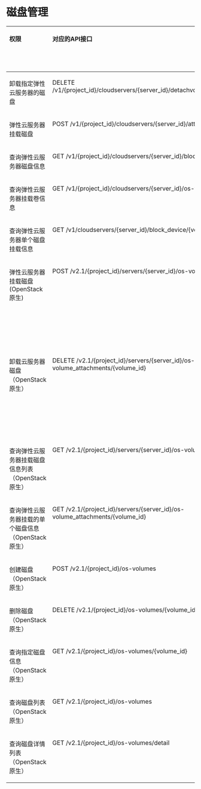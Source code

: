 # 磁盘管理<a name="ZH-CN_TOPIC_0103071514"></a>

<a name="table88951955182420"></a>
<table><thead align="left"><tr id="row2670183317019"><th class="cellrowborder" valign="top" width="12.121212121212121%" id="mcps1.1.7.1.1"><p id="p1959712364512"><a name="p1959712364512"></a><a name="p1959712364512"></a>权限</p>
</th>
<th class="cellrowborder" valign="top" width="28.972897289728973%" id="mcps1.1.7.1.2"><p id="p8402164419019"><a name="p8402164419019"></a><a name="p8402164419019"></a>对应的API接口</p>
</th>
<th class="cellrowborder" valign="top" width="22.21222122212221%" id="mcps1.1.7.1.3"><p id="p2040214445018"><a name="p2040214445018"></a><a name="p2040214445018"></a>授权项（Action）</p>
</th>
<th class="cellrowborder" valign="top" width="18.271827182718273%" id="mcps1.1.7.1.4"><p id="p22519318453"><a name="p22519318453"></a><a name="p22519318453"></a>依赖的授权项</p>
</th>
<th class="cellrowborder" valign="top" width="10.181018101810182%" id="mcps1.1.7.1.5"><p id="p84029445019"><a name="p84029445019"></a><a name="p84029445019"></a>IAM项目</p>
<p id="p12578131324712"><a name="p12578131324712"></a><a name="p12578131324712"></a>(Project)</p>
</th>
<th class="cellrowborder" valign="top" width="8.24082408240824%" id="mcps1.1.7.1.6"><p id="p1999212348459"><a name="p1999212348459"></a><a name="p1999212348459"></a>企业项目</p>
<p id="p1026502118478"><a name="p1026502118478"></a><a name="p1026502118478"></a>(Enterprise Project)</p>
</th>
</tr>
</thead>
<tbody><tr id="row1893621632116"><td class="cellrowborder" valign="top" width="12.121212121212121%" headers="mcps1.1.7.1.1 "><p id="p46472315137"><a name="p46472315137"></a><a name="p46472315137"></a>卸载指定弹性云服务器的磁盘</p>
</td>
<td class="cellrowborder" valign="top" width="28.972897289728973%" headers="mcps1.1.7.1.2 "><p id="p865419331215"><a name="p865419331215"></a><a name="p865419331215"></a>DELETE /v1/{project_id}/cloudservers/{server_id}/detachvolume/{attachment_id}</p>
</td>
<td class="cellrowborder" valign="top" width="22.21222122212221%" headers="mcps1.1.7.1.3 "><p id="p19414139181712"><a name="p19414139181712"></a><a name="p19414139181712"></a>ecs:cloudServers:detachVolume</p>
</td>
<td class="cellrowborder" valign="top" width="18.271827182718273%" headers="mcps1.1.7.1.4 "><p id="p1653821612139"><a name="p1653821612139"></a><a name="p1653821612139"></a>-</p>
</td>
<td class="cellrowborder" valign="top" width="10.181018101810182%" headers="mcps1.1.7.1.5 "><p id="p533531191217"><a name="p533531191217"></a><a name="p533531191217"></a>√</p>
</td>
<td class="cellrowborder" valign="top" width="8.24082408240824%" headers="mcps1.1.7.1.6 "><p id="p63353120124"><a name="p63353120124"></a><a name="p63353120124"></a>√</p>
</td>
</tr>
<tr id="row15734520162118"><td class="cellrowborder" valign="top" width="12.121212121212121%" headers="mcps1.1.7.1.1 "><p id="p9647193101310"><a name="p9647193101310"></a><a name="p9647193101310"></a><span id="text06111723563"><a name="text06111723563"></a><a name="text06111723563"></a>弹性云服务器</span>挂载磁盘</p>
</td>
<td class="cellrowborder" valign="top" width="28.972897289728973%" headers="mcps1.1.7.1.2 "><p id="p3654133142110"><a name="p3654133142110"></a><a name="p3654133142110"></a>POST /v1/{project_id}/cloudservers/{server_id}/attachvolume</p>
</td>
<td class="cellrowborder" valign="top" width="22.21222122212221%" headers="mcps1.1.7.1.3 "><p id="p14731162881716"><a name="p14731162881716"></a><a name="p14731162881716"></a>ecs:cloudServers:attach</p>
</td>
<td class="cellrowborder" valign="top" width="18.271827182718273%" headers="mcps1.1.7.1.4 "><p id="p49761529101710"><a name="p49761529101710"></a><a name="p49761529101710"></a>evs:volumes:use</p>
</td>
<td class="cellrowborder" valign="top" width="10.181018101810182%" headers="mcps1.1.7.1.5 "><p id="p16163112051410"><a name="p16163112051410"></a><a name="p16163112051410"></a>√</p>
</td>
<td class="cellrowborder" valign="top" width="8.24082408240824%" headers="mcps1.1.7.1.6 "><p id="p14163152041419"><a name="p14163152041419"></a><a name="p14163152041419"></a>√</p>
</td>
</tr>
<tr id="row19372485254"><td class="cellrowborder" valign="top" width="12.121212121212121%" headers="mcps1.1.7.1.1 "><p id="p36473361311"><a name="p36473361311"></a><a name="p36473361311"></a>查询弹性云服务器磁盘信息</p>
</td>
<td class="cellrowborder" valign="top" width="28.972897289728973%" headers="mcps1.1.7.1.2 "><p id="p173726811250"><a name="p173726811250"></a><a name="p173726811250"></a>GET /v1/{project_id}/cloudservers/{server_id}/block_device</p>
</td>
<td class="cellrowborder" valign="top" width="22.21222122212221%" headers="mcps1.1.7.1.3 "><p id="p19869172571911"><a name="p19869172571911"></a><a name="p19869172571911"></a>ecs:cloudServers:get</p>
</td>
<td class="cellrowborder" valign="top" width="18.271827182718273%" headers="mcps1.1.7.1.4 "><p id="p253831614134"><a name="p253831614134"></a><a name="p253831614134"></a>-</p>
</td>
<td class="cellrowborder" valign="top" width="10.181018101810182%" headers="mcps1.1.7.1.5 "><p id="p215302171418"><a name="p215302171418"></a><a name="p215302171418"></a>√</p>
</td>
<td class="cellrowborder" valign="top" width="8.24082408240824%" headers="mcps1.1.7.1.6 "><p id="p8153132110142"><a name="p8153132110142"></a><a name="p8153132110142"></a>√</p>
</td>
</tr>
<tr id="row1860721413253"><td class="cellrowborder" valign="top" width="12.121212121212121%" headers="mcps1.1.7.1.1 "><p id="p264712315138"><a name="p264712315138"></a><a name="p264712315138"></a>查询弹性云服务器挂载卷信息</p>
</td>
<td class="cellrowborder" valign="top" width="28.972897289728973%" headers="mcps1.1.7.1.2 "><p id="p196071514102517"><a name="p196071514102517"></a><a name="p196071514102517"></a>GET /v1/{project_id}/cloudservers/{server_id}/os-volume_attachments</p>
</td>
<td class="cellrowborder" valign="top" width="22.21222122212221%" headers="mcps1.1.7.1.3 "><p id="p918252719191"><a name="p918252719191"></a><a name="p918252719191"></a>ecs:cloudServers:get</p>
</td>
<td class="cellrowborder" valign="top" width="18.271827182718273%" headers="mcps1.1.7.1.4 "><p id="p853831612137"><a name="p853831612137"></a><a name="p853831612137"></a>-</p>
</td>
<td class="cellrowborder" valign="top" width="10.181018101810182%" headers="mcps1.1.7.1.5 "><p id="p168114222146"><a name="p168114222146"></a><a name="p168114222146"></a>√</p>
</td>
<td class="cellrowborder" valign="top" width="8.24082408240824%" headers="mcps1.1.7.1.6 "><p id="p7811922181412"><a name="p7811922181412"></a><a name="p7811922181412"></a>√</p>
</td>
</tr>
<tr id="row136039493553"><td class="cellrowborder" valign="top" width="12.121212121212121%" headers="mcps1.1.7.1.1 "><p id="p19647733137"><a name="p19647733137"></a><a name="p19647733137"></a>查询<span id="text7402624265"><a name="text7402624265"></a><a name="text7402624265"></a>弹性云服务器</span>单个磁盘挂载信息</p>
</td>
<td class="cellrowborder" valign="top" width="28.972897289728973%" headers="mcps1.1.7.1.2 "><p id="zh-cn_topic_0101860614_p248418710335"><a name="zh-cn_topic_0101860614_p248418710335"></a><a name="zh-cn_topic_0101860614_p248418710335"></a>GET /v1/cloudservers/{server_id}/block_device/{volume_id}</p>
</td>
<td class="cellrowborder" valign="top" width="22.21222122212221%" headers="mcps1.1.7.1.3 "><p id="p03113282193"><a name="p03113282193"></a><a name="p03113282193"></a>ecs:cloudServers:get</p>
</td>
<td class="cellrowborder" valign="top" width="18.271827182718273%" headers="mcps1.1.7.1.4 "><p id="p5538101610134"><a name="p5538101610134"></a><a name="p5538101610134"></a>-</p>
</td>
<td class="cellrowborder" valign="top" width="10.181018101810182%" headers="mcps1.1.7.1.5 "><p id="p317872319146"><a name="p317872319146"></a><a name="p317872319146"></a>√</p>
</td>
<td class="cellrowborder" valign="top" width="8.24082408240824%" headers="mcps1.1.7.1.6 "><p id="p1117882315143"><a name="p1117882315143"></a><a name="p1117882315143"></a>√</p>
</td>
</tr>
<tr id="row18432110194915"><td class="cellrowborder" valign="top" width="12.121212121212121%" headers="mcps1.1.7.1.1 "><p id="p206470318138"><a name="p206470318138"></a><a name="p206470318138"></a>弹性云服务器挂载磁盘(OpenStack原生)</p>
</td>
<td class="cellrowborder" valign="top" width="28.972897289728973%" headers="mcps1.1.7.1.2 "><p id="p14236125619354"><a name="p14236125619354"></a><a name="p14236125619354"></a>POST /v2.1/{project_id}/servers/{server_id}/os-volume_attachments</p>
</td>
<td class="cellrowborder" valign="top" width="22.21222122212221%" headers="mcps1.1.7.1.3 "><p id="p1299043519196"><a name="p1299043519196"></a><a name="p1299043519196"></a>ecs:serverVolumeAttachments:create</p>
</td>
<td class="cellrowborder" valign="top" width="18.271827182718273%" headers="mcps1.1.7.1.4 "><p id="p58973374195"><a name="p58973374195"></a><a name="p58973374195"></a>ecs:serverVolumes:use</p>
<p id="p135414379191"><a name="p135414379191"></a><a name="p135414379191"></a>evs:volumes:list</p>
<p id="p1289115385198"><a name="p1289115385198"></a><a name="p1289115385198"></a>evs:volumes:get</p>
<p id="p18620139101919"><a name="p18620139101919"></a><a name="p18620139101919"></a>evs:volumes:update</p>
<p id="p10356144013199"><a name="p10356144013199"></a><a name="p10356144013199"></a>evs:volumes:attach</p>
<p id="p132091041171915"><a name="p132091041171915"></a><a name="p132091041171915"></a>evs:volumes:manage</p>
</td>
<td class="cellrowborder" valign="top" width="10.181018101810182%" headers="mcps1.1.7.1.5 "><p id="p16339125181119"><a name="p16339125181119"></a><a name="p16339125181119"></a>√</p>
</td>
<td class="cellrowborder" valign="top" width="8.24082408240824%" headers="mcps1.1.7.1.6 "><p id="p633919516113"><a name="p633919516113"></a><a name="p633919516113"></a>×</p>
</td>
</tr>
<tr id="row74321703496"><td class="cellrowborder" valign="top" width="12.121212121212121%" headers="mcps1.1.7.1.1 "><p id="p146473331315"><a name="p146473331315"></a><a name="p146473331315"></a>卸载云服务器磁盘（OpenStack原生）</p>
</td>
<td class="cellrowborder" valign="top" width="28.972897289728973%" headers="mcps1.1.7.1.2 "><p id="p1297435133610"><a name="p1297435133610"></a><a name="p1297435133610"></a>DELETE /v2.1/{project_id}/servers/{server_id}/os-volume_attachments/{volume_id}</p>
</td>
<td class="cellrowborder" valign="top" width="22.21222122212221%" headers="mcps1.1.7.1.3 "><p id="p11938125012193"><a name="p11938125012193"></a><a name="p11938125012193"></a>ecs:serverVolumeAttachments:delete</p>
</td>
<td class="cellrowborder" valign="top" width="18.271827182718273%" headers="mcps1.1.7.1.4 "><p id="p13143953151911"><a name="p13143953151911"></a><a name="p13143953151911"></a>ecs:serverVolumes:use</p>
<p id="p14984953171919"><a name="p14984953171919"></a><a name="p14984953171919"></a>evs:volumes:list</p>
<p id="p136541654161918"><a name="p136541654161918"></a><a name="p136541654161918"></a>evs:volumes:get</p>
<p id="p2031445541913"><a name="p2031445541913"></a><a name="p2031445541913"></a>evs:volumes:update</p>
<p id="p523205641916"><a name="p523205641916"></a><a name="p523205641916"></a>evs:volumes:detach</p>
<p id="p1419516578191"><a name="p1419516578191"></a><a name="p1419516578191"></a>evs:volumes:manage</p>
</td>
<td class="cellrowborder" valign="top" width="10.181018101810182%" headers="mcps1.1.7.1.5 "><p id="p1298113031410"><a name="p1298113031410"></a><a name="p1298113031410"></a>√</p>
</td>
<td class="cellrowborder" valign="top" width="8.24082408240824%" headers="mcps1.1.7.1.6 "><p id="p19863015148"><a name="p19863015148"></a><a name="p19863015148"></a>×</p>
</td>
</tr>
<tr id="row74328064918"><td class="cellrowborder" valign="top" width="12.121212121212121%" headers="mcps1.1.7.1.1 "><p id="p14647738134"><a name="p14647738134"></a><a name="p14647738134"></a>查询弹性云服务器挂载磁盘信息列表（OpenStack原生）</p>
</td>
<td class="cellrowborder" valign="top" width="28.972897289728973%" headers="mcps1.1.7.1.2 "><p id="p260410182367"><a name="p260410182367"></a><a name="p260410182367"></a>GET /v2.1/{project_id}/servers/{server_id}/os-volume_attachments</p>
</td>
<td class="cellrowborder" valign="top" width="22.21222122212221%" headers="mcps1.1.7.1.3 "><p id="p1268258205"><a name="p1268258205"></a><a name="p1268258205"></a>ecs:serverVolumeAttachments:list</p>
</td>
<td class="cellrowborder" valign="top" width="18.271827182718273%" headers="mcps1.1.7.1.4 "><p id="p102003618205"><a name="p102003618205"></a><a name="p102003618205"></a>ecs:serverVolumes:use</p>
<p id="p2241137152020"><a name="p2241137152020"></a><a name="p2241137152020"></a>ecs:servers:get</p>
</td>
<td class="cellrowborder" valign="top" width="10.181018101810182%" headers="mcps1.1.7.1.5 "><p id="p182673119147"><a name="p182673119147"></a><a name="p182673119147"></a>√</p>
</td>
<td class="cellrowborder" valign="top" width="8.24082408240824%" headers="mcps1.1.7.1.6 "><p id="p682611315145"><a name="p682611315145"></a><a name="p682611315145"></a>×</p>
</td>
</tr>
<tr id="row1434619574918"><td class="cellrowborder" valign="top" width="12.121212121212121%" headers="mcps1.1.7.1.1 "><p id="p1364733121315"><a name="p1364733121315"></a><a name="p1364733121315"></a>查询弹性云服务器挂载的单个磁盘信息（OpenStack原生）</p>
</td>
<td class="cellrowborder" valign="top" width="28.972897289728973%" headers="mcps1.1.7.1.2 "><p id="p15134624103611"><a name="p15134624103611"></a><a name="p15134624103611"></a>GET /v2.1/{project_id}/servers/{server_id}/os-volume_attachments/{volume_id}</p>
</td>
<td class="cellrowborder" valign="top" width="22.21222122212221%" headers="mcps1.1.7.1.3 "><p id="p192649146206"><a name="p192649146206"></a><a name="p192649146206"></a>ecs:serverVolumeAttachments:get</p>
</td>
<td class="cellrowborder" valign="top" width="18.271827182718273%" headers="mcps1.1.7.1.4 "><p id="p19538181619134"><a name="p19538181619134"></a><a name="p19538181619134"></a>ecs:serverVolumes:use</p>
</td>
<td class="cellrowborder" valign="top" width="10.181018101810182%" headers="mcps1.1.7.1.5 "><p id="p1739320333146"><a name="p1739320333146"></a><a name="p1739320333146"></a>√</p>
</td>
<td class="cellrowborder" valign="top" width="8.24082408240824%" headers="mcps1.1.7.1.6 "><p id="p1839310332144"><a name="p1839310332144"></a><a name="p1839310332144"></a>×</p>
</td>
</tr>
<tr id="row1976111120493"><td class="cellrowborder" valign="top" width="12.121212121212121%" headers="mcps1.1.7.1.1 "><p id="p1264718321317"><a name="p1264718321317"></a><a name="p1264718321317"></a>创建磁盘（OpenStack原生）</p>
</td>
<td class="cellrowborder" valign="top" width="28.972897289728973%" headers="mcps1.1.7.1.2 "><p id="p6189165412361"><a name="p6189165412361"></a><a name="p6189165412361"></a>POST /v2.1/{project_id}/os-volumes</p>
</td>
<td class="cellrowborder" valign="top" width="22.21222122212221%" headers="mcps1.1.7.1.3 "><p id="p1551641914204"><a name="p1551641914204"></a><a name="p1551641914204"></a>ecs:serverVolumes:use</p>
</td>
<td class="cellrowborder" valign="top" width="18.271827182718273%" headers="mcps1.1.7.1.4 "><p id="p115381816191310"><a name="p115381816191310"></a><a name="p115381816191310"></a>evs:volumes:create</p>
</td>
<td class="cellrowborder" valign="top" width="10.181018101810182%" headers="mcps1.1.7.1.5 "><p id="p1166123571417"><a name="p1166123571417"></a><a name="p1166123571417"></a>√</p>
</td>
<td class="cellrowborder" valign="top" width="8.24082408240824%" headers="mcps1.1.7.1.6 "><p id="p3166153511413"><a name="p3166153511413"></a><a name="p3166153511413"></a>×</p>
</td>
</tr>
<tr id="row14762113499"><td class="cellrowborder" valign="top" width="12.121212121212121%" headers="mcps1.1.7.1.1 "><p id="p764713181313"><a name="p764713181313"></a><a name="p764713181313"></a>删除磁盘（OpenStack原生）</p>
</td>
<td class="cellrowborder" valign="top" width="28.972897289728973%" headers="mcps1.1.7.1.2 "><p id="p20452165923617"><a name="p20452165923617"></a><a name="p20452165923617"></a>DELETE /v2.1/{project_id}/os-volumes/{volume_id}</p>
</td>
<td class="cellrowborder" valign="top" width="22.21222122212221%" headers="mcps1.1.7.1.3 "><p id="p366219489208"><a name="p366219489208"></a><a name="p366219489208"></a>ecs:serverVolumes:use</p>
</td>
<td class="cellrowborder" valign="top" width="18.271827182718273%" headers="mcps1.1.7.1.4 "><p id="p035864616203"><a name="p035864616203"></a><a name="p035864616203"></a>evs:volumes:get</p>
<p id="p7446747192011"><a name="p7446747192011"></a><a name="p7446747192011"></a>evs:volumes:delete</p>
</td>
<td class="cellrowborder" valign="top" width="10.181018101810182%" headers="mcps1.1.7.1.5 "><p id="p753912365142"><a name="p753912365142"></a><a name="p753912365142"></a>√</p>
</td>
<td class="cellrowborder" valign="top" width="8.24082408240824%" headers="mcps1.1.7.1.6 "><p id="p18539103681419"><a name="p18539103681419"></a><a name="p18539103681419"></a>×</p>
</td>
</tr>
<tr id="row97710116497"><td class="cellrowborder" valign="top" width="12.121212121212121%" headers="mcps1.1.7.1.1 "><p id="p1364712318132"><a name="p1364712318132"></a><a name="p1364712318132"></a>查询指定磁盘信息（OpenStack原生）</p>
</td>
<td class="cellrowborder" valign="top" width="28.972897289728973%" headers="mcps1.1.7.1.2 "><p id="p179594113716"><a name="p179594113716"></a><a name="p179594113716"></a>GET /v2.1/{project_id}/os-volumes/{volume_id}</p>
</td>
<td class="cellrowborder" valign="top" width="22.21222122212221%" headers="mcps1.1.7.1.3 "><p id="p19632105372017"><a name="p19632105372017"></a><a name="p19632105372017"></a>ecs:serverVolumes:use</p>
</td>
<td class="cellrowborder" valign="top" width="18.271827182718273%" headers="mcps1.1.7.1.4 "><p id="p253816169132"><a name="p253816169132"></a><a name="p253816169132"></a>evs:volumes:get</p>
</td>
<td class="cellrowborder" valign="top" width="10.181018101810182%" headers="mcps1.1.7.1.5 "><p id="p1969023791415"><a name="p1969023791415"></a><a name="p1969023791415"></a>√</p>
</td>
<td class="cellrowborder" valign="top" width="8.24082408240824%" headers="mcps1.1.7.1.6 "><p id="p1169013731413"><a name="p1169013731413"></a><a name="p1169013731413"></a>×</p>
</td>
</tr>
<tr id="row37741114911"><td class="cellrowborder" valign="top" width="12.121212121212121%" headers="mcps1.1.7.1.1 "><p id="p664733161310"><a name="p664733161310"></a><a name="p664733161310"></a>查询磁盘列表（OpenStack原生）</p>
</td>
<td class="cellrowborder" valign="top" width="28.972897289728973%" headers="mcps1.1.7.1.2 "><p id="p984217813370"><a name="p984217813370"></a><a name="p984217813370"></a>GET /v2.1/{project_id}/os-volumes</p>
</td>
<td class="cellrowborder" valign="top" width="22.21222122212221%" headers="mcps1.1.7.1.3 "><p id="p1830611162111"><a name="p1830611162111"></a><a name="p1830611162111"></a>ecs:serverVolumes:use</p>
</td>
<td class="cellrowborder" valign="top" width="18.271827182718273%" headers="mcps1.1.7.1.4 "><p id="p10421359192014"><a name="p10421359192014"></a><a name="p10421359192014"></a>evs:volumes:get</p>
<p id="p378714590208"><a name="p378714590208"></a><a name="p378714590208"></a>evs:volumes:list</p>
</td>
<td class="cellrowborder" valign="top" width="10.181018101810182%" headers="mcps1.1.7.1.5 "><p id="p14203203941413"><a name="p14203203941413"></a><a name="p14203203941413"></a>√</p>
</td>
<td class="cellrowborder" valign="top" width="8.24082408240824%" headers="mcps1.1.7.1.6 "><p id="p132031939181420"><a name="p132031939181420"></a><a name="p132031939181420"></a>×</p>
</td>
</tr>
<tr id="row43471056491"><td class="cellrowborder" valign="top" width="12.121212121212121%" headers="mcps1.1.7.1.1 "><p id="p13647123121319"><a name="p13647123121319"></a><a name="p13647123121319"></a>查询磁盘详情列表（OpenStack原生）</p>
</td>
<td class="cellrowborder" valign="top" width="28.972897289728973%" headers="mcps1.1.7.1.2 "><p id="p1125381323710"><a name="p1125381323710"></a><a name="p1125381323710"></a>GET /v2.1/{project_id}/os-volumes/detail</p>
</td>
<td class="cellrowborder" valign="top" width="22.21222122212221%" headers="mcps1.1.7.1.3 "><p id="p6367889213"><a name="p6367889213"></a><a name="p6367889213"></a>ecs:serverVolumes:use</p>
</td>
<td class="cellrowborder" valign="top" width="18.271827182718273%" headers="mcps1.1.7.1.4 "><p id="p112015612116"><a name="p112015612116"></a><a name="p112015612116"></a>evs:volumes:get</p>
<p id="p6162207172119"><a name="p6162207172119"></a><a name="p6162207172119"></a>evs:volumes:list</p>
</td>
<td class="cellrowborder" valign="top" width="10.181018101810182%" headers="mcps1.1.7.1.5 "><p id="p1726916409147"><a name="p1726916409147"></a><a name="p1726916409147"></a>√</p>
</td>
<td class="cellrowborder" valign="top" width="8.24082408240824%" headers="mcps1.1.7.1.6 "><p id="p12269154011420"><a name="p12269154011420"></a><a name="p12269154011420"></a>×</p>
</td>
</tr>
</tbody>
</table>

